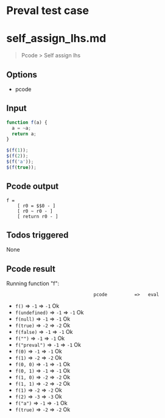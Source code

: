# Preval test case

# self_assign_lhs.md

> Pcode > Self assign lhs

## Options

- pcode

## Input

`````js filename=intro
function f(a) {
  a = ~a;
  return a;
}

$(f(1));
$(f(2));
$(f('a'));
$(f(true));
`````


## Pcode output


`````fileintro
f =
    [ r0 = $$0 - ]
    [ r0 ~ r0 - ]
    [ return r0 - ]
`````




## Todos triggered


None


## Pcode result


Running function "f":

                                    pcode          =>   eval
 - `f()`                       => `-1`             => `-1`              Ok
 - `f(undefined)`              => `-1`             => `-1`              Ok
 - `f(null)`                   => `-1`             => `-1`              Ok
 - `f(true)`                   => `-2`             => `-2`              Ok
 - `f(false)`                  => `-1`             => `-1`              Ok
 - `f("")`                     => `-1`             => `-1`              Ok
 - `f("preval")`               => `-1`             => `-1`              Ok
 - `f(0)`                      => `-1`             => `-1`              Ok
 - `f(1)`                      => `-2`             => `-2`              Ok
 - `f(0, 0)`                   => `-1`             => `-1`              Ok
 - `f(0, 1)`                   => `-1`             => `-1`              Ok
 - `f(1, 0)`                   => `-2`             => `-2`              Ok
 - `f(1, 1)`                   => `-2`             => `-2`              Ok
 - `f(1)`                      => `-2`             => `-2`              Ok
 - `f(2)`                      => `-3`             => `-3`              Ok
 - `f("a")`                    => `-1`             => `-1`              Ok
 - `f(true)`                   => `-2`             => `-2`              Ok
